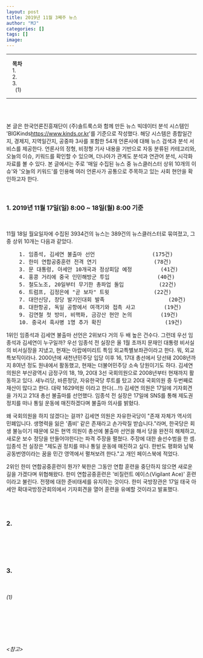 ```yaml
---
layout: post
title: 2019년 11월 3째주 뉴스
author: "MJ"
categories: []
tags: []
image: 
---
```



---
&nbsp; &nbsp; **목차**<br>
&nbsp; &nbsp; 1. [](#1)<br>
&nbsp; &nbsp; 2. [](#2)<br>
&nbsp; &nbsp; 3. [](#3)<br>
&nbsp; &nbsp;&nbsp;&nbsp; (1) [](#_1)<br>

---

<br>
<br>

본 글은 한국언론진흥재단이 (주)솔트룩스와 함께 만든 뉴스 빅데이터 분석 시스템인 'BIGKinds<https://www.kinds.or.kr>'를 기준으로 작성했다. 해당 시스템은 종합일간지, 경제지, 지역일간지, 공중파 3사를 포함한 54개 언론사에 대해 뉴스 검색과 분석 서비스를 제공한다. 언론사의 정형, 비정형 기사 내용을 기반으로 자동 분류된 카테고리와, 오늘의 이슈, 키워드를 확인할 수 있으며, 더나아가 관계도 분석과 연관어 분석, 시각화 자료를 볼 수 있다. 본 글에서는 주로 '매일 수집된 뉴스 중 뉴스클러스터 상위 10개의 이슈'와 '오늘의 키워드'를 인용해 여러 언론사가 공통으로 주목하고 있는 사회 현안을 확인하고자 한다.

<br>

<a id="1"></a>

### 1. 2019년 11월 17일(일) 8:00 ~ 18일(월) 8:00 기준 
<br>

11월 18일 월요일자에 수집된 3934건의 뉴스는 389건의 뉴스클러스터로 묶여졌고, 그중 상위 10개는 다음과 같았다.

<pre>
	1. 임종석, 김세연 불출마 선언 					(175건)
	2. 한미 연합공중훈련 전격 연기 					(78건)
	3. 문 대통령, 아세안 10개국과 정상회담 예정 		(41건)
	4. 홍콩 거리에 중국 인민해방군 투입 				(40건)
	5. 철도노조, 20일부터 무기한 총파업 돌입 			(22건)
	6. 트럼프, 김정은에 "곧 보자" 트윗 				(22건)
	7. 대안신당, 창당 발기인대회 발족 					(20건)
	8. 대한항공, 독일 공항에서 여객기와 접촉 사고 		(19건)
	9. 김연철 첫 방미, 비핵화, 금강산 현안 논의 		(19건)
	10. 중국서 흑사병 1명 추가 확진 					(19건)
</pre>

<p>
1위인 임종석과 김세연 불출마 선언은 2위보다 거의 두 배 높은 건수다. 그런데 우선 임종석과 김세연이 누구일까? 우선 임종석 전 실장은 올 1월 초까지 문재인 대통령 비서실의 비서실장을 지냈고, 현재는 아랍에미리트 특임 외교특별보좌관이라고 한다. 뭐, 외교특보직이라나. 2000년에 새천년민주당 입당 이후 16, 17대 총선에서 당선돼 2008년까지 8여년 정도 원내에서 활동했고, 현재는 더불어민주당 소속 당원이기도 하다. 김세연 의원은 부산광역시 금정구의 18, 19, 20대 3선 국회의원으로 2008년부터 현재까지 활동하고 있다. 새누리당, 바른정당, 자유한국당 루트를 탔고 20대 국회의원 중 두번째로 재산이 많다고 한다. 대략 1629억원 이라고 한다(...!!) 김세연 의원은 17일에 기자회견을 가지고 21대 총선 불출마를 선언했다. 임종석 전 실장은 17일에 SNS를 통해 제도권 정치를 떠나 통일 운동에 매진하겠다며 불출마 의사를 밝혔다.
</p>

<p>
왜 국회의원을 하지 않겠다는 걸까? 김세연 의원은 자유한국당이 "존재 자체가 역사의 민폐입니다. 생명력을 잃은 '좀비' 같은 존재라고 손가락질 받습니다."라며,  한국당은 회생 불능이기 때문에 모든 현역 의원이 총선에 불출마 선언을 해서 당을 완전히 해체하고, 새로운 보수 정당을 만들어야한다는 파격 주장을 펼쳤다. 주장에 대한 솔선수범을 한 셈. 임종석 전 실장은 "제도권 정치를 떠나 통일 운동에 매진하고 싶다. 한반도 평화와 남북 공동번영이라는 꿈을 민간 영역에서 펼쳐보려 한다."고 개인 페이스북에 적었다. 
</p>

<p>
2위인 한미 연합공중훈련이 뭔가? 북한은 그동안 연합 훈련을 중단하지 않으면 새로운 길을 가겠다며 위협해왔다. 한미 연합공중훈련은 '비질런트 에이스(Vigilant Ace)' 훈련이라고 불린다. 전쟁에 대한 준비태세를 유지하는 것이다. 한미 국방장관은 17일 태국 아세안 확대국방장관회의에서 기자회견을 열어 훈련을 유예할 것이라고 발표했다. 
</p>

<br><br>

<!-- ------------------------------------------------------------------------------------------------------------------------------- -->

<a id="2"></a>

### 2. 
<br>


<br><br>

<!-- ------------------------------------------------------------------------------------------------------------------------------- -->

<a id="3"></a>

### 3. 
<br>

<a id="3_1"></a>

###### (1) 

<br>

<br><br>

<!-- ------------------------------------------------------------------------------------------------------------------------------- -->

###### <참고> 
<br>

